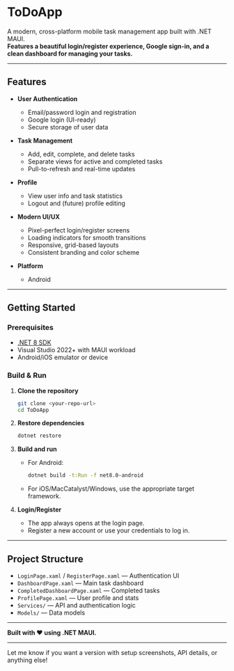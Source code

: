 
# ToDoApp

A modern, cross-platform mobile task management app built with .NET MAUI.  
**Features a beautiful login/register experience, Google sign-in, and a clean dashboard for managing your tasks.**

---

## Features

- **User Authentication**
  - Email/password login and registration
  - Google login (UI-ready)
  - Secure storage of user data

- **Task Management**
  - Add, edit, complete, and delete tasks
  - Separate views for active and completed tasks
  - Pull-to-refresh and real-time updates

- **Profile**
  - View user info and task statistics
  - Logout and (future) profile editing

- **Modern UI/UX**
  - Pixel-perfect login/register screens
  - Loading indicators for smooth transitions
  - Responsive, grid-based layouts
  - Consistent branding and color scheme

- **Platform**
  - Android

---

## Getting Started

### Prerequisites

- [.NET 8 SDK](https://dotnet.microsoft.com/en-us/download/dotnet/8.0)
- Visual Studio 2022+ with MAUI workload
- Android/iOS emulator or device

### Build & Run

1. **Clone the repository**
   ```sh
   git clone <your-repo-url>
   cd ToDoApp
   ```

2. **Restore dependencies**
   ```sh
   dotnet restore
   ```

3. **Build and run**
   - For Android:
     ```sh
     dotnet build -t:Run -f net8.0-android
     ```
   - For iOS/MacCatalyst/Windows, use the appropriate target framework.

4. **Login/Register**
   - The app always opens at the login page.
   - Register a new account or use your credentials to log in.

---

## Project Structure

- `LoginPage.xaml` / `RegisterPage.xaml` — Authentication UI
- `DashboardPage.xaml` — Main task dashboard
- `CompletedDashboardPage.xaml` — Completed tasks
- `ProfilePage.xaml` — User profile and stats
- `Services/` — API and authentication logic
- `Models/` — Data models




---


**Built with ❤️ using .NET MAUI.**

---

Let me know if you want a version with setup screenshots, API details, or anything else!
